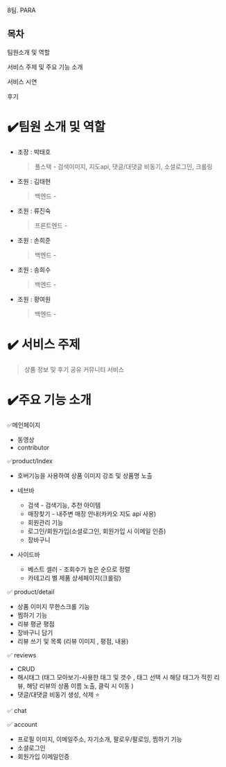 8팀. PARA

## 목차 

팀원소개 및 역할

서비스 주제 및 주요 기능 소개

서비스 시연 

후기 

# ✔️팀원 소개 및 역할

- 조장 : 박태호

  > 풀스택 - 검색이미지, 지도api, 댓글/대댓글 비동기, 소셜로그인, 크롤링

- 조원 : 김태현

  > 백엔드 - 

- 조원 : 류진숙

  > 프론트엔드 - 

- 조원 : 손희준

  > 백엔드 - 

- 조원 : 송희수 

  > 백엔드 - 

- 조원 : 황여원

  > 백엔드 - 

# ✔️ 서비스 주제

>상품 정보 및 후기 공유 커뮤니티 서비스 

# ✔️주요 기능 소개 

✅메인페이지 

- 동영상 
- contributor 

✅product/Index

- 호버기능을 사용하여 상품 이미지 강조 및 상품명 노출 

- 네브바
  - 검색 - 검색기능, 추천 아이템
  - 매장찾기 - 내주변 매장 안내(카카오 지도 api 사용)
  - 회원관리 기능 
  - 로그인/회원가입(소셜로그인, 회원가입 시 이메일 인증)
  - 장바구니
- 사이드바
  - 베스트 셀러 - 조회수가 높은 순으로 정렬
  - 카테고리 별 제품 상세페이지(크롤링)

✅  product/detail 

- 상품 이미지 무한스크롤 기능
- 찜하기 기능 
- 리뷰 평균 평점 
- 장바구니 담기 
- 리뷰 쓰기 및 목록 (리뷰 이미지 , 평점, 내용)

✅ reviews 

- CRUD 
- 해시태그 (태그 모아보기-사용한 태그 및 갯수 , 태그 선택 시 해당 태그가 적힌 리뷰, 해당 리뷰의 상품 이름 노출, 클릭 시 이동 )
- 댓글/대댓글 비동기 생성, 삭제 ⭐️

✅ chat 

✅ account 

- 프로필 이미지, 이메일주소, 자기소개, 팔로우/팔로잉, 찜하기 기능 
- 소셜로그인
- 회원가입 이메일인증 